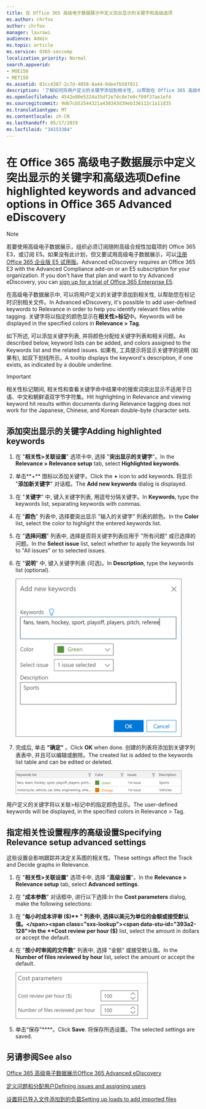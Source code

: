```yaml
---
title: 在 Office 365 高级电子数据展示中定义突出显示的关键字和高级选项
ms.author: chrfox
author: chrfox
manager: laurawi
audience: Admin
ms.topic: article
ms.service: O365-seccomp
localization_priority: Normal
search.appverid:
- MOE150
- MET150
ms.assetid: 03cc4387-2c7d-4058-8a44-0deefb58f011
description: '了解如何将用户定义的关键字添加到相关性, 以帮助在 Office 365 高级电子数据展示中标记时识别相关文件, 并指定成本参数。  '
ms.openlocfilehash: 4542e80e5324a35df2e7dc8e7e0cf09f37ae1ef4
ms.sourcegitcommit: 9d67cb52544321a430343d39eb336112c1a11d35
ms.translationtype: MT
ms.contentlocale: zh-CN
ms.lasthandoff: 05/17/2019
ms.locfileid: "34153384"
---
```

# <a name="define-highlighted-keywords-and-advanced-options-in-office-365-advanced-ediscovery"></a><span data-ttu-id="393a2-103">在 Office 365 高级电子数据展示中定义突出显示的关键字和高级选项</span><span class="sxs-lookup"><span data-stu-id="393a2-103">Define highlighted keywords and advanced options in Office 365 Advanced eDiscovery</span></span>

> [!NOTE]
> <span data-ttu-id="393a2-p101">若要使用高级电子数据展示，组织必须订阅随附高级合规性加载项的 Office 365 E3，或订阅 E5。如果没有此计划，但又要试用高级电子数据展示，可以[注册 Office 365 企业版 E5 试用版](https://go.microsoft.com/fwlink/p/?LinkID=698279)。</span><span class="sxs-lookup"><span data-stu-id="393a2-p101">Advanced eDiscovery requires an Office 365 E3 with the Advanced Compliance add-on or an E5 subscription for your organization. If you don't have that plan and want to try Advanced eDiscovery, you can [sign up for a trial of Office 365 Enterprise E5](https://go.microsoft.com/fwlink/p/?LinkID=698279).</span></span> 
  
<span data-ttu-id="393a2-106">在高级电子数据展示中, 可以将用户定义的关键字添加到相关性, 以帮助您在标记时识别相关文件。</span><span class="sxs-lookup"><span data-stu-id="393a2-106">In Advanced eDiscovery, it's possible to add user-defined keywords to Relevance in order to help you identify relevant files while tagging.</span></span> <span data-ttu-id="393a2-107">关键字将以指定的颜色显示在**相关性\>标记**中。</span><span class="sxs-lookup"><span data-stu-id="393a2-107">Keywords will be displayed in the specified colors in **Relevance \> Tag**.</span></span> 
  
<span data-ttu-id="393a2-108">如下所述, 可以添加关键字列表, 并将颜色分配给关键字列表和相关问题。</span><span class="sxs-lookup"><span data-stu-id="393a2-108">As described below, keyword lists can be added, and colors assigned to the Keywords list and the related issues.</span></span> <span data-ttu-id="393a2-109">如果有, 工具提示将显示关键字的说明 (如果有), 如双下划线所示。</span><span class="sxs-lookup"><span data-stu-id="393a2-109">A tooltip displays the keyword's description, if one exists, as indicated by a double underline.</span></span>
  
> [!IMPORTANT]
> <span data-ttu-id="393a2-110">相关性标记期间, 相关性和查看关键字命中结果中的搜索词突出显示不适用于日语、中文和朝鲜语双字节字符集。</span><span class="sxs-lookup"><span data-stu-id="393a2-110">Hit highlighting in Relevance and viewing keyword hit results within documents during Relevance tagging does not work for the Japanese, Chinese, and Korean double-byte character sets.</span></span> 
  
## <a name="adding-highlighted-keywords"></a><span data-ttu-id="393a2-111">添加突出显示的关键字</span><span class="sxs-lookup"><span data-stu-id="393a2-111">Adding highlighted keywords</span></span>

1. <span data-ttu-id="393a2-112">在 "**相关性\>关联设置**" 选项卡中, 选择 "**突出显示的关键字**"。</span><span class="sxs-lookup"><span data-stu-id="393a2-112">In the **Relevance \> Relevance setup** tab, select **Highlighted keywords**.</span></span>
    
2. <span data-ttu-id="393a2-113">单击**+** 图标以添加关键字。</span><span class="sxs-lookup"><span data-stu-id="393a2-113">Click the **+** icon to add keywords.</span></span> <span data-ttu-id="393a2-114">将显示 "**添加新关键字**" 对话框。</span><span class="sxs-lookup"><span data-stu-id="393a2-114">The **Add new keywords** dialog is displayed.</span></span> 
    
3. <span data-ttu-id="393a2-115">在 "**关键字**" 中, 键入关键字列表, 用逗号分隔关键字。</span><span class="sxs-lookup"><span data-stu-id="393a2-115">In **Keywords**, type the keywords list, separating keywords with commas.</span></span> 
    
4. <span data-ttu-id="393a2-116">在 "**颜色**" 列表中, 选择要突出显示 "输入的关键字" 列表的颜色。</span><span class="sxs-lookup"><span data-stu-id="393a2-116">In the **Color** list, select the color to highlight the entered keywords list.</span></span> 
    
5. <span data-ttu-id="393a2-117">在 "**选择问题**" 列表中, 选择是否将关键字列表应用于 "所有问题" 或已选择的问题。</span><span class="sxs-lookup"><span data-stu-id="393a2-117">In the **Select issue** list, select whether to apply the keywords list to "All issues" or to selected issues.</span></span> 
    
6. <span data-ttu-id="393a2-118">在 "**说明**" 中, 键入关键字列表 (可选)。</span><span class="sxs-lookup"><span data-stu-id="393a2-118">In **Description**, type the keywords list (optional).</span></span>
    
    ![添加新的关键字](media/1683a71f-0875-48fc-b4ef-01f3b0e8e8e9.png)
  
7. <span data-ttu-id="393a2-120">完成后, 单击 **"确定"** 。</span><span class="sxs-lookup"><span data-stu-id="393a2-120">Click **OK** when done.</span></span> <span data-ttu-id="393a2-121">创建的列表将添加到关键字列表表中, 并且可以编辑或删除。</span><span class="sxs-lookup"><span data-stu-id="393a2-121">The created list is added to the keywords list table and can be edited or deleted.</span></span> 
    
    ![相关性设置关键字列表](media/a05d5ec0-8bde-470d-97e2-456b169281d6.png)
  
<span data-ttu-id="393a2-123">用户定义的关键字将以关联\>标记中的指定颜色显示。</span><span class="sxs-lookup"><span data-stu-id="393a2-123">The user-defined keywords will be displayed, in the specified colors in Relevance \> Tag.</span></span> 
  
## <a name="specifying-relevance-setup-advanced-settings"></a><span data-ttu-id="393a2-124">指定相关性设置程序的高级设置</span><span class="sxs-lookup"><span data-stu-id="393a2-124">Specifying Relevance setup advanced settings</span></span>

<span data-ttu-id="393a2-125">这些设置会影响跟踪并决定关系图的相关性。</span><span class="sxs-lookup"><span data-stu-id="393a2-125">These settings affect the Track and Decide graphs in Relevance.</span></span>
  
1. <span data-ttu-id="393a2-126">在 "**相关性\>关联设置**" 选项卡中, 选择 "**高级设置**"。</span><span class="sxs-lookup"><span data-stu-id="393a2-126">In the **Relevance \> Relevance setup** tab, select **Advanced settings**.</span></span>
    
2. <span data-ttu-id="393a2-127">在 "**成本参数**" 对话框中, 进行以下选择:</span><span class="sxs-lookup"><span data-stu-id="393a2-127">In the **Cost parameters** dialog, make the following selections:</span></span> 
    
1. <span data-ttu-id="393a2-128">在 "**每小时成本评审 ($)** " 列表中, 选择以美元为单位的金额或接受默认值。</span><span class="sxs-lookup"><span data-stu-id="393a2-128">In the **Cost review per hour ($)** list, select the amount in dollars or accept the default.</span></span> 
    
2. <span data-ttu-id="393a2-129">在 "**按小时审阅的文件数**" 列表中, 选择 "金额" 或接受默认值。</span><span class="sxs-lookup"><span data-stu-id="393a2-129">In the **Number of files reviewed by hour** list, select the amount or accept the default.</span></span> 
    
    ![成本参数的相关性设置](media/bab7b5b7-6297-4e7c-b0a6-ba5aa8b21787.png)
  
3. <span data-ttu-id="393a2-131">单击“保存”\*\*\*\*。</span><span class="sxs-lookup"><span data-stu-id="393a2-131">Click **Save**.</span></span> <span data-ttu-id="393a2-132">将保存所选设置。</span><span class="sxs-lookup"><span data-stu-id="393a2-132">The selected settings are saved.</span></span>
    
## <a name="see-also"></a><span data-ttu-id="393a2-133">另请参阅</span><span class="sxs-lookup"><span data-stu-id="393a2-133">See also</span></span>

[<span data-ttu-id="393a2-134">Office 365 高级电子数据展示</span><span class="sxs-lookup"><span data-stu-id="393a2-134">Office 365 Advanced eDiscovery</span></span>](office-365-advanced-ediscovery.md)
  
[<span data-ttu-id="393a2-135">定义问题和分配用户</span><span class="sxs-lookup"><span data-stu-id="393a2-135">Defining issues and assigning users</span></span>](define-issues-and-assign-users.md)
  
[<span data-ttu-id="393a2-136">设置将已导入文件添加到的负载</span><span class="sxs-lookup"><span data-stu-id="393a2-136">Setting up loads to add imported files</span></span>](set-up-loads-to-add-imported-files.md)

